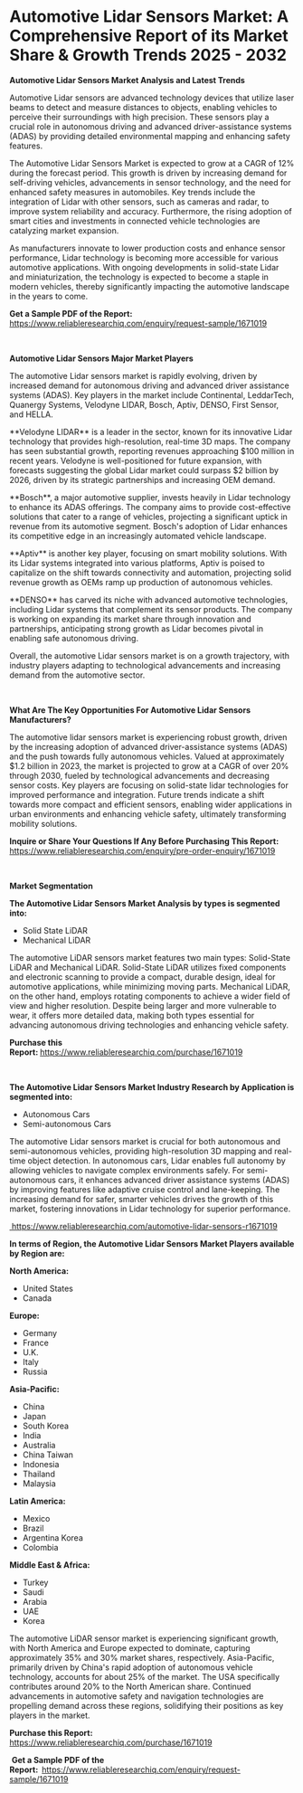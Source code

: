 <p><h1>Automotive Lidar Sensors Market: A Comprehensive Report of its Market Share & Growth Trends 2025 - 2032</h1></p><p><strong>Automotive Lidar Sensors Market Analysis and Latest Trends</strong></p>
<p><p>Automotive Lidar sensors are advanced technology devices that utilize laser beams to detect and measure distances to objects, enabling vehicles to perceive their surroundings with high precision. These sensors play a crucial role in autonomous driving and advanced driver-assistance systems (ADAS) by providing detailed environmental mapping and enhancing safety features.</p><p>The Automotive Lidar Sensors Market is expected to grow at a CAGR of 12% during the forecast period. This growth is driven by increasing demand for self-driving vehicles, advancements in sensor technology, and the need for enhanced safety measures in automobiles. Key trends include the integration of Lidar with other sensors, such as cameras and radar, to improve system reliability and accuracy. Furthermore, the rising adoption of smart cities and investments in connected vehicle technologies are catalyzing market expansion.</p><p>As manufacturers innovate to lower production costs and enhance sensor performance, Lidar technology is becoming more accessible for various automotive applications. With ongoing developments in solid-state Lidar and miniaturization, the technology is expected to become a staple in modern vehicles, thereby significantly impacting the automotive landscape in the years to come.</p></p>
<p><strong>Get a Sample PDF of the Report:&nbsp;</strong> <a href="https://www.reliableresearchiq.com/enquiry/request-sample/1671019?utm_campaign=3562&utm_medium=2&utm_source=Github&utm_content=ia&utm_term=17042025&utm_id=automotive-lidar-sensors">https://www.reliableresearchiq.com/enquiry/request-sample/1671019</a></p>
<p>&nbsp;</p>
<p><strong>Automotive Lidar Sensors Major Market Players</strong></p>
<p><p>The automotive Lidar sensors market is rapidly evolving, driven by increased demand for autonomous driving and advanced driver assistance systems (ADAS). Key players in the market include Continental, LeddarTech, Quanergy Systems, Velodyne LIDAR, Bosch, Aptiv, DENSO, First Sensor, and HELLA. </p><p>**Velodyne LIDAR** is a leader in the sector, known for its innovative Lidar technology that provides high-resolution, real-time 3D maps. The company has seen substantial growth, reporting revenues approaching $100 million in recent years. Velodyne is well-positioned for future expansion, with forecasts suggesting the global Lidar market could surpass $2 billion by 2026, driven by its strategic partnerships and increasing OEM demand.</p><p>**Bosch**, a major automotive supplier, invests heavily in Lidar technology to enhance its ADAS offerings. The company aims to provide cost-effective solutions that cater to a range of vehicles, projecting a significant uptick in revenue from its automotive segment. Bosch's adoption of Lidar enhances its competitive edge in an increasingly automated vehicle landscape.</p><p>**Aptiv** is another key player, focusing on smart mobility solutions. With its Lidar systems integrated into various platforms, Aptiv is poised to capitalize on the shift towards connectivity and automation, projecting solid revenue growth as OEMs ramp up production of autonomous vehicles.</p><p>**DENSO** has carved its niche with advanced automotive technologies, including Lidar systems that complement its sensor products. The company is working on expanding its market share through innovation and partnerships, anticipating strong growth as Lidar becomes pivotal in enabling safe autonomous driving.</p><p>Overall, the automotive Lidar sensors market is on a growth trajectory, with industry players adapting to technological advancements and increasing demand from the automotive sector.</p></p>
<p>&nbsp;</p>
<p><strong>What Are The Key Opportunities For Automotive Lidar Sensors Manufacturers?</strong></p>
<p><p>The automotive lidar sensors market is experiencing robust growth, driven by the increasing adoption of advanced driver-assistance systems (ADAS) and the push towards fully autonomous vehicles. Valued at approximately $1.2 billion in 2023, the market is projected to grow at a CAGR of over 20% through 2030, fueled by technological advancements and decreasing sensor costs. Key players are focusing on solid-state lidar technologies for improved performance and integration. Future trends indicate a shift towards more compact and efficient sensors, enabling wider applications in urban environments and enhancing vehicle safety, ultimately transforming mobility solutions.</p></p>
<p><strong>Inquire or Share Your Questions If Any Before Purchasing This Report:</strong> <a href="https://www.reliableresearchiq.com/enquiry/pre-order-enquiry/1671019?utm_campaign=3562&utm_medium=2&utm_source=Github&utm_content=ia&utm_term=17042025&utm_id=automotive-lidar-sensors">https://www.reliableresearchiq.com/enquiry/pre-order-enquiry/1671019</a></p>
<p>&nbsp;</p>
<p><strong>Market Segmentation</strong></p>
<p><strong>The Automotive Lidar Sensors Market Analysis by types is segmented into:</strong></p>
<p><ul><li>Solid State LiDAR</li><li>Mechanical LiDAR</li></ul></p>
<p><p>The automotive LiDAR sensors market features two main types: Solid-State LiDAR and Mechanical LiDAR. Solid-State LiDAR utilizes fixed components and electronic scanning to provide a compact, durable design, ideal for automotive applications, while minimizing moving parts. Mechanical LiDAR, on the other hand, employs rotating components to achieve a wider field of view and higher resolution. Despite being larger and more vulnerable to wear, it offers more detailed data, making both types essential for advancing autonomous driving technologies and enhancing vehicle safety.</p></p>
<p><strong>Purchase this Report:&nbsp;</strong><a href="https://www.reliableresearchiq.com/purchase/1671019?utm_campaign=3562&utm_medium=2&utm_source=Github&utm_content=ia&utm_term=17042025&utm_id=automotive-lidar-sensors">https://www.reliableresearchiq.com/purchase/1671019</a></p>
<p>&nbsp;</p>
<p><strong>The Automotive Lidar Sensors Market Industry Research by Application is segmented into:</strong></p>
<p><ul><li>Autonomous Cars</li><li>Semi-autonomous Cars</li></ul></p>
<p><p>The automotive Lidar sensors market is crucial for both autonomous and semi-autonomous vehicles, providing high-resolution 3D mapping and real-time object detection. In autonomous cars, Lidar enables full autonomy by allowing vehicles to navigate complex environments safely. For semi-autonomous cars, it enhances advanced driver assistance systems (ADAS) by improving features like adaptive cruise control and lane-keeping. The increasing demand for safer, smarter vehicles drives the growth of this market, fostering innovations in Lidar technology for superior performance.</p></p>
<p><a href="https://www.reliableresearchiq.com/automotive-lidar-sensors-r1671019?utm_campaign=3562&utm_medium=2&utm_source=Github&utm_content=ia&utm_term=17042025&utm_id=automotive-lidar-sensors">&nbsp;https://www.reliableresearchiq.com/automotive-lidar-sensors-r1671019</a></p>
<p><strong>In terms of Region, the Automotive Lidar Sensors Market Players available by Region are:</strong></p>
<p>
    <p> <strong> North America: </strong>
        <ul>
            <li>United States</li>
            <li>Canada</li>
        </ul>
        </p> 
    <p> <strong> Europe: </strong>
        <ul>
            <li>Germany</li>
            <li>France</li>
            <li>U.K.</li>
            <li>Italy</li>
            <li>Russia</li>
        </ul>
        </p> 
    <p> <strong> Asia-Pacific: </strong>
        <ul>
            <li>China</li>
            <li>Japan</li>
            <li>South Korea</li>
            <li>India</li>
            <li>Australia</li>
            <li>China Taiwan</li>
            <li>Indonesia</li>
            <li>Thailand</li>
            <li>Malaysia</li>
        </ul>
        </p> 
    <p> <strong> Latin America: </strong>
        <ul>
            <li>Mexico</li>
            <li>Brazil</li>
            <li>Argentina Korea</li>
            <li>Colombia</li>
        </ul>
        </p> 
    <p> <strong> Middle East & Africa: </strong>
        <ul>
            <li>Turkey</li>
            <li>Saudi</li>
            <li>Arabia</li>
            <li>UAE</li>
            <li>Korea</li>
        </ul>
    </p>
    </p>
<p><p>The automotive LiDAR sensor market is experiencing significant growth, with North America and Europe expected to dominate, capturing approximately 35% and 30% market shares, respectively. Asia-Pacific, primarily driven by China's rapid adoption of autonomous vehicle technology, accounts for about 25% of the market. The USA specifically contributes around 20% to the North American share. Continued advancements in automotive safety and navigation technologies are propelling demand across these regions, solidifying their positions as key players in the market.</p></p>
<p><strong>Purchase this Report: </strong><a href="https://www.reliableresearchiq.com/purchase/1671019?utm_campaign=3562&utm_medium=2&utm_source=Github&utm_content=ia&utm_term=17042025&utm_id=automotive-lidar-sensors">https://www.reliableresearchiq.com/purchase/1671019</a></p>
<p>&nbsp;<strong>Get a Sample PDF of the Report:&nbsp;&nbsp;</strong><a href="https://www.reliableresearchiq.com/enquiry/request-sample/1671019?utm_campaign=3562&utm_medium=2&utm_source=Github&utm_content=ia&utm_term=17042025&utm_id=automotive-lidar-sensors">https://www.reliableresearchiq.com/enquiry/request-sample/1671019</a></p>
<p><strong></strong></p>
<p><p></p><p></p><p></p></p>